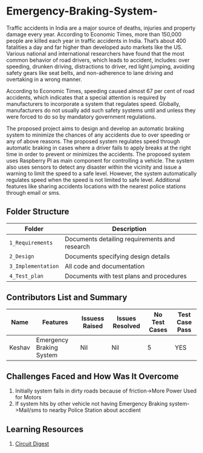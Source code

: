 # Emergency-Braking-System-


Traffic accidents in India are a major source of deaths, injuries and property damage
every year. According to Economic Times, more than 150,000 people are killed each
year in traffic accidents in India. That’s about 400 fatalities a day and far higher than
developed auto markets like the US. Various national and international researchers
have found that the most common behavior of road drivers, which leads to accident,
includes: over speeding, drunken driving, distractions to driver, red light jumping,
avoiding safety gears like seat belts, and non-adherence to lane driving and
overtaking in a wrong manner.


According to Economic Times, speeding caused almost 67 per cent of road
accidents, which indicates that a special attention is required by manufacturers to
incorporate a system that regulates speed. Globally, manufacturers do not usually
add such safety systems until and unless they were forced to do so by mandatory
government regulations.


The proposed project aims to design and develop an automatic braking system to
minimize the chances of any accidents due to over speeding or any of above
reasons. The proposed system regulates speed through automatic braking in cases
where a driver fails to apply breaks at the right time in order to prevent or minimizes
the accidents. The proposed system uses Raspberry PI as main component for
controlling a vehicle. The system also uses sensors to detect any disaster within the
vicinity and issue a warning to limit the speed to a safe level. However, the system
automatically regulates speed when the speed is not limited to safe level. Additional
features like sharing accidents locations with the nearest police stations through
email or sms.


## Folder Structure
Folder             | Description
-------------------| -----------------------------------------
`1_Requirements`   | Documents detailing requirements and research
`2_Design`         | Documents specifying design details
`3_Implementation` | All code and documentation
`4_Test_plan`      | Documents with test plans and procedures

## Contributors List and Summary

  Name   |    Features    | Issuess Raised |Issues Resolved|No Test Cases|Test Case Pass
---------|----------------|----------------|---------------|-------------|--------------
Keshav  | Emergency Braking System    | Nil     | Nil   |5  | YES    
   

## Challenges Faced and How Was It Overcome

1. Initially system fails in dirty roads because of friction->More Power Used for Motors
2. If system hits by other vehicle not having Emergency Braking system->Mail/sms to nearby Police Station about accdient





## Learning Resources
1. [Circuit Digest](https://circuitdigest.com/microcontroller-projects/raspberry-pi-obstacle-avoiding-robot)
